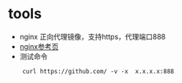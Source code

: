 # tools

* nginx 正向代理镜像，支持https，代理端口888
* [nginx参考页](https://www.cnblogs.com/chenjinxi/p/13265877.html)
* 测试命令 
```
	curl https://github.com/ -v -x  x.x.x.x:888
```

